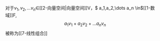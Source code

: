 对于$v_1,v_2,\dots v_n \in$[[2-向量空间|向量空间]]V，$ a_1,a_2,\dots a_n \in$[[1-数域]]F,
$$a_1v_1+a_2v_2+\dots a_nv_n$$
被称为[[7-线性组合]]